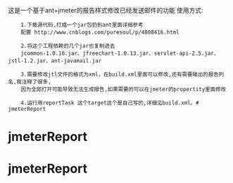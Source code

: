  这是一个基于ant+jmeter的报告样式修改已经发送邮件的功能
 使用方式:
 
        1.下载源代码,打成一个jar包扔到ant里面详细参考
        配置 http://www.cnblogs.com/puresoul/p/4808416.html 
        
        2.将这个工程依赖的几个jar也复制进去
        jcommon-1.0.16.jar、jfreechart-1.0.13.jar、servlet-api-2.5.jar、jstl-1.2.jar、ant-javamail.jar
        
        3.需要修改jtl文件的格式为xml，在build.xml里面可以修改,还有需要输出的报告列名,我注释了很多,
        因为全部打开可能导致无法生成报告,如果需要的可以在jmeter的propertity里面修改
        
        4.运行用reportTask 这个target这个是自己写的,详细见build.xml。# jmeterReport
# jmeterReport
# jmeterReport
